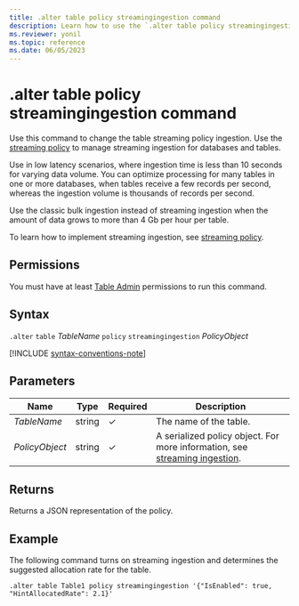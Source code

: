 ```yaml
---
title: .alter table policy streamingingestion command
description: Learn how to use the `.alter table policy streamingingestion` command to change the table streaming policy ingestion.
ms.reviewer: yonil
ms.topic: reference
ms.date: 06/05/2023
---
```

# .alter table policy streamingingestion command

Use this command to change the table streaming policy ingestion. Use the [streaming policy](../management/streamingingestionpolicy.md) to manage streaming ingestion for databases and tables.  

Use in low latency scenarios, where ingestion time is less than 10 seconds for varying data volume. You can optimize processing for many tables in one or more databases, when tables receive a few records per second, whereas the ingestion volume is thousands of records per second.

Use the classic bulk ingestion instead of streaming ingestion when the amount of data grows to more than 4 Gb per hour per table.

To learn how to implement streaming ingestion, see [streaming policy](../management/streamingingestionpolicy.md).

## Permissions

You must have at least [Table Admin](access-control/role-based-access-control.md) permissions to run this command.

## Syntax

`.alter` `table` *TableName* `policy` `streamingingestion` *PolicyObject*

[!INCLUDE [syntax-conventions-note](../../includes/syntax-conventions-note.md)]

## Parameters

| Name | Type | Required | Description |
|--|--|--|--|
| *TableName* | string | &check;| The name of the table.|
| *PolicyObject* |string | &check; | A serialized policy object. For more information, see [streaming ingestion](../../ingest-data-streaming.md).|

## Returns

Returns a JSON representation of the policy.

## Example

The following command turns on streaming ingestion and determines the suggested allocation rate for the table.

```kusto
.alter table Table1 policy streamingingestion '{"IsEnabled": true, "HintAllocatedRate": 2.1}'
```
